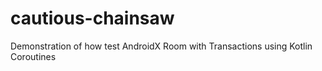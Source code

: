 # cautious-chainsaw
Demonstration of how test AndroidX Room with Transactions using Kotlin Coroutines
